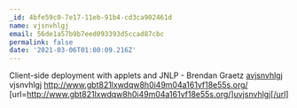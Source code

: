 ```yaml
---
_id: 4bfe59c0-7e17-11eb-91b4-cd3ca902461d
name: vjsnvhlgj
email: 56de1a57b9b7eed093393d5ccad87cbc
permalink: false
date: '2021-03-06T01:00:09.216Z'
---
```

Client-side deployment with applets and JNLP - Brendan Graetz
<a href="http://www.gbt821lxwdqw8h0i49m04a161vf18e55s.org/">avjsnvhlgj</a>
vjsnvhlgj http://www.gbt821lxwdqw8h0i49m04a161vf18e55s.org/
[url=http://www.gbt821lxwdqw8h0i49m04a161vf18e55s.org/]uvjsnvhlgj[/url]
